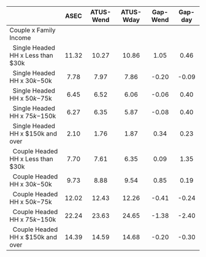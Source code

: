 
|                      |         ASEC |    ATUS-Wend |    ATUS-Wday |     Gap-Wend |      Gap-day |
| -------------------- | :----------: | :----------: | :----------: | :----------: | :----------: |
| Couple x Family Income |              |              |              |              |              |
| &nbsp;&nbsp;Single Headed HH x Less than $30k |        11.32 |        10.27 |        10.86 |         1.05 |         0.46 |
| &nbsp;&nbsp;Single Headed HH x $30k-$50k |         7.78 |         7.97 |         7.86 |        -0.20 |        -0.09 |
| &nbsp;&nbsp;Single Headed HH x $50k-$75k |         6.45 |         6.52 |         6.06 |        -0.06 |         0.40 |
| &nbsp;&nbsp;Single Headed HH x $75k-$150k |         6.27 |         6.35 |         5.87 |        -0.08 |         0.40 |
| &nbsp;&nbsp;Single Headed HH x $150k and over |         2.10 |         1.76 |         1.87 |         0.34 |         0.23 |
| &nbsp;&nbsp;Couple Headed HH x Less than $30k |         7.70 |         7.61 |         6.35 |         0.09 |         1.35 |
| &nbsp;&nbsp;Couple Headed HH x $30k-$50k |         9.73 |         8.88 |         9.54 |         0.85 |         0.19 |
| &nbsp;&nbsp;Couple Headed HH x $50k-$75k |        12.02 |        12.43 |        12.26 |        -0.41 |        -0.24 |
| &nbsp;&nbsp;Couple Headed HH x $75k-$150k |        22.24 |        23.63 |        24.65 |        -1.38 |        -2.40 |
| &nbsp;&nbsp;Couple Headed HH x $150k and over |        14.39 |        14.59 |        14.68 |        -0.20 |        -0.30 |

